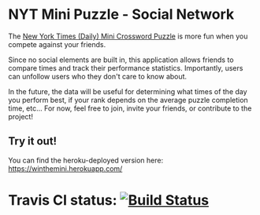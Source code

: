 # NYT Mini Puzzle - Social Network

The [New York Times (Daily) Mini Crossword Puzzle](http://www.nytimes.com/crosswords/game/mini) is more fun when you compete against your friends.

Since no social elements are built in, this application allows friends to compare times and track their performance statistics.  Importantly, users can unfollow users who they don't care to know about.

In the future, the data will be useful for determining what times of the day you perform best, if your rank depends on the average puzzle completion time, etc... 
For now, feel free to join, invite your friends, or contribute to the project!

## Try it out!
You can find the heroku-deployed version here: https://winthemini.herokuapp.com/

# Travis CI status: [![Build Status](https://travis-ci.org/j10sanders/crossword.svg?branch=master)](https://travis-ci.org/j10sanders/crossword)
